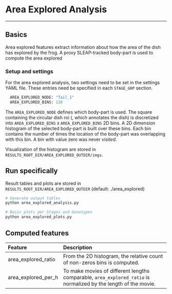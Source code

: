 # Area Explored Analysis
---
## Basics
Area explored features extract information about how the area of the dish has explored by the frog. A proxy SLEAP-tracked body-part is used to compute the area explored

### Setup and settings
For the area explored analysis, two settings need to be set in the settings YAML file. These entries need be specified in each `STAGE_GRP` section.

```python
  AREA_EXPLORED_NODE: "Tail_1"
  AREA_EXPLORED_BINS: 128
```

The `AREA_EXPLORED_NODE` defines which body-part is used. The square containing the circular dish roi (, which annotates the dish) is discretized into `AREA_EXPLORED_BINS` x `AREA_EXPLORED_BINS` 2D bins. A 2D dimension histogram of the selected body-part is built over these bins. Each bin contains the number of times the location of the body-part was overlapping with this bin. A bin with value zero was never *visited*. 

Visualization of the histogram are stored in `RESULTS_ROOT_DIR/AREA_EXPLORED_OUTDIR/imgs`. 


## Run specifically
Result tables and plots are stored in `RESULTS_ROOT_DIR/AREA_EXPLORED_OUTDIR` (default: ./area_explored)

```bash
# Generate output tables
python area_explored_analysis.py

# Basic plots per Stages and Genotypes
python area_explored_plots.py
```

## Computed features

| Feature              | Description                                                          | 
| :----------------    | :------------------------------------------------         | 
|area_explored_ratio   | From the 2D histogram, the relative count of non-zeros bins is computed. |
|area_explored_per_h   | To make movies of different lengths comparable, `area_explored_ratio` is normalized by the length of the movie. |

